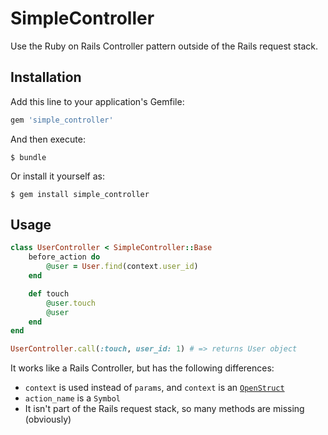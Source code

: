 # SimpleController

Use the Ruby on Rails Controller pattern outside of the Rails request stack.

## Installation

Add this line to your application's Gemfile:

```ruby
gem 'simple_controller'
```

And then execute:

    $ bundle

Or install it yourself as:

    $ gem install simple_controller

## Usage

```ruby
class UserController < SimpleController::Base
    before_action do
        @user = User.find(context.user_id)
    end

    def touch
        @user.touch
        @user
    end
end

UserController.call(:touch, user_id: 1) # => returns User object
```

It works like a Rails Controller, but has the following differences:
- `context` is used instead of `params`, and `context` is an [`OpenStruct`](http://ruby-doc.org/stdlib-2.2.3/libdoc/ostruct/rdoc/OpenStruct.html)
- `action_name` is a `Symbol`
- It isn't part of the Rails request stack, so many methods are missing (obviously)